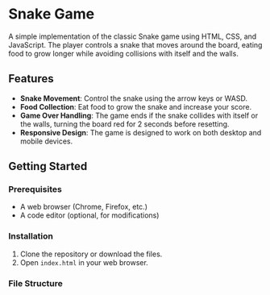 # Snake Game

A simple implementation of the classic Snake game using HTML, CSS, and JavaScript. The player controls a snake that moves around the board, eating food to grow longer while avoiding collisions with itself and the walls.

## Features

- **Snake Movement**: Control the snake using the arrow keys or WASD.
- **Food Collection**: Eat food to grow the snake and increase your score.
- **Game Over Handling**: The game ends if the snake collides with itself or the walls, turning the board red for 2 seconds before resetting.
- **Responsive Design**: The game is designed to work on both desktop and mobile devices.

## Getting Started

### Prerequisites

- A web browser (Chrome, Firefox, etc.)
- A code editor (optional, for modifications)

### Installation

1. Clone the repository or download the files.
2. Open `index.html` in your web browser.

### File Structure

